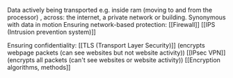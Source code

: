 Data actively being transported e.g. inside ram (moving to and from the processor) , across: the internet, a private network or building.
Synonymous with data in motion
Ensuring network-based protection:
[[Firewall]]
[[IPS (Intrusion prevention system)]]

Ensuring confidentiality:
[[TLS (Transport Layer Security)]] (encrypts webpage packets (can see websites but not website activity))
[[IPsec VPN]] (encrypts all packets (can't see websites or website activity))
[[Encryption algorithms, methods]]